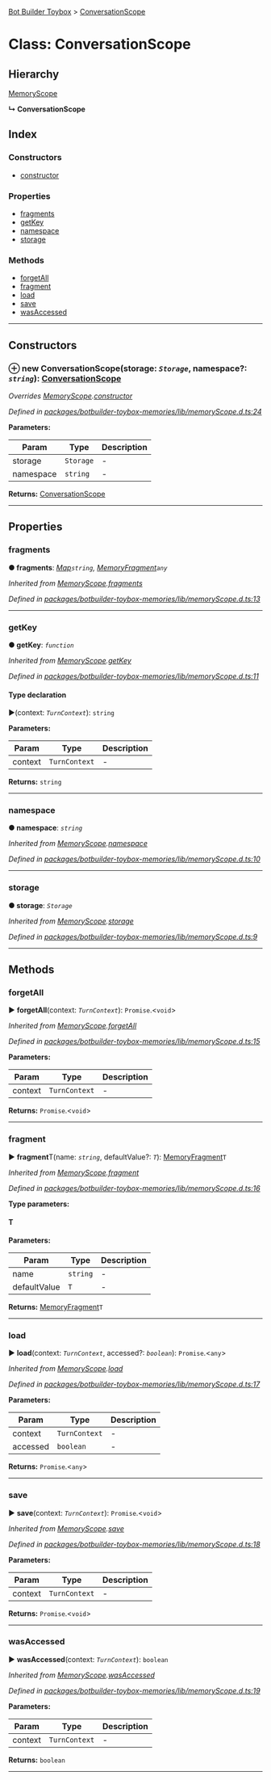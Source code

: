[Bot Builder Toybox](../README.md) > [ConversationScope](../classes/botbuilder_toybox.conversationscope.md)



# Class: ConversationScope

## Hierarchy


 [MemoryScope](botbuilder_toybox.memoryscope.md)

**↳ ConversationScope**







## Index

### Constructors

* [constructor](botbuilder_toybox.conversationscope.md#constructor)


### Properties

* [fragments](botbuilder_toybox.conversationscope.md#fragments)
* [getKey](botbuilder_toybox.conversationscope.md#getkey)
* [namespace](botbuilder_toybox.conversationscope.md#namespace)
* [storage](botbuilder_toybox.conversationscope.md#storage)


### Methods

* [forgetAll](botbuilder_toybox.conversationscope.md#forgetall)
* [fragment](botbuilder_toybox.conversationscope.md#fragment)
* [load](botbuilder_toybox.conversationscope.md#load)
* [save](botbuilder_toybox.conversationscope.md#save)
* [wasAccessed](botbuilder_toybox.conversationscope.md#wasaccessed)



---
## Constructors
<a id="constructor"></a>


### ⊕ **new ConversationScope**(storage: *`Storage`*, namespace?: *`string`*): [ConversationScope](botbuilder_toybox.conversationscope.md)


*Overrides [MemoryScope](botbuilder_toybox.memoryscope.md).[constructor](botbuilder_toybox.memoryscope.md#constructor)*

*Defined in [packages/botbuilder-toybox-memories/lib/memoryScope.d.ts:24](https://github.com/Stevenic/botbuilder-toybox/blob/a5e4e7e/packages/botbuilder-toybox-memories/lib/memoryScope.d.ts#L24)*



**Parameters:**

| Param | Type | Description |
| ------ | ------ | ------ |
| storage | `Storage`   |  - |
| namespace | `string`   |  - |





**Returns:** [ConversationScope](botbuilder_toybox.conversationscope.md)

---


## Properties
<a id="fragments"></a>

###  fragments

**●  fragments**:  *[Map]()`string`, [MemoryFragment](botbuilder_toybox.memoryfragment.md)`any`* 

*Inherited from [MemoryScope](botbuilder_toybox.memoryscope.md).[fragments](botbuilder_toybox.memoryscope.md#fragments)*

*Defined in [packages/botbuilder-toybox-memories/lib/memoryScope.d.ts:13](https://github.com/Stevenic/botbuilder-toybox/blob/a5e4e7e/packages/botbuilder-toybox-memories/lib/memoryScope.d.ts#L13)*





___

<a id="getkey"></a>

###  getKey

**●  getKey**:  *`function`* 

*Inherited from [MemoryScope](botbuilder_toybox.memoryscope.md).[getKey](botbuilder_toybox.memoryscope.md#getkey)*

*Defined in [packages/botbuilder-toybox-memories/lib/memoryScope.d.ts:11](https://github.com/Stevenic/botbuilder-toybox/blob/a5e4e7e/packages/botbuilder-toybox-memories/lib/memoryScope.d.ts#L11)*


#### Type declaration
►(context: *`TurnContext`*): `string`



**Parameters:**

| Param | Type | Description |
| ------ | ------ | ------ |
| context | `TurnContext`   |  - |





**Returns:** `string`






___

<a id="namespace"></a>

###  namespace

**●  namespace**:  *`string`* 

*Inherited from [MemoryScope](botbuilder_toybox.memoryscope.md).[namespace](botbuilder_toybox.memoryscope.md#namespace)*

*Defined in [packages/botbuilder-toybox-memories/lib/memoryScope.d.ts:10](https://github.com/Stevenic/botbuilder-toybox/blob/a5e4e7e/packages/botbuilder-toybox-memories/lib/memoryScope.d.ts#L10)*





___

<a id="storage"></a>

###  storage

**●  storage**:  *`Storage`* 

*Inherited from [MemoryScope](botbuilder_toybox.memoryscope.md).[storage](botbuilder_toybox.memoryscope.md#storage)*

*Defined in [packages/botbuilder-toybox-memories/lib/memoryScope.d.ts:9](https://github.com/Stevenic/botbuilder-toybox/blob/a5e4e7e/packages/botbuilder-toybox-memories/lib/memoryScope.d.ts#L9)*





___


## Methods
<a id="forgetall"></a>

###  forgetAll

► **forgetAll**(context: *`TurnContext`*): `Promise`.<`void`>



*Inherited from [MemoryScope](botbuilder_toybox.memoryscope.md).[forgetAll](botbuilder_toybox.memoryscope.md#forgetall)*

*Defined in [packages/botbuilder-toybox-memories/lib/memoryScope.d.ts:15](https://github.com/Stevenic/botbuilder-toybox/blob/a5e4e7e/packages/botbuilder-toybox-memories/lib/memoryScope.d.ts#L15)*



**Parameters:**

| Param | Type | Description |
| ------ | ------ | ------ |
| context | `TurnContext`   |  - |





**Returns:** `Promise`.<`void`>





___

<a id="fragment"></a>

###  fragment

► **fragment**T(name: *`string`*, defaultValue?: *`T`*): [MemoryFragment](botbuilder_toybox.memoryfragment.md)`T`



*Inherited from [MemoryScope](botbuilder_toybox.memoryscope.md).[fragment](botbuilder_toybox.memoryscope.md#fragment)*

*Defined in [packages/botbuilder-toybox-memories/lib/memoryScope.d.ts:16](https://github.com/Stevenic/botbuilder-toybox/blob/a5e4e7e/packages/botbuilder-toybox-memories/lib/memoryScope.d.ts#L16)*



**Type parameters:**

#### T 
**Parameters:**

| Param | Type | Description |
| ------ | ------ | ------ |
| name | `string`   |  - |
| defaultValue | `T`   |  - |





**Returns:** [MemoryFragment](botbuilder_toybox.memoryfragment.md)`T`





___

<a id="load"></a>

###  load

► **load**(context: *`TurnContext`*, accessed?: *`boolean`*): `Promise`.<`any`>



*Inherited from [MemoryScope](botbuilder_toybox.memoryscope.md).[load](botbuilder_toybox.memoryscope.md#load)*

*Defined in [packages/botbuilder-toybox-memories/lib/memoryScope.d.ts:17](https://github.com/Stevenic/botbuilder-toybox/blob/a5e4e7e/packages/botbuilder-toybox-memories/lib/memoryScope.d.ts#L17)*



**Parameters:**

| Param | Type | Description |
| ------ | ------ | ------ |
| context | `TurnContext`   |  - |
| accessed | `boolean`   |  - |





**Returns:** `Promise`.<`any`>





___

<a id="save"></a>

###  save

► **save**(context: *`TurnContext`*): `Promise`.<`void`>



*Inherited from [MemoryScope](botbuilder_toybox.memoryscope.md).[save](botbuilder_toybox.memoryscope.md#save)*

*Defined in [packages/botbuilder-toybox-memories/lib/memoryScope.d.ts:18](https://github.com/Stevenic/botbuilder-toybox/blob/a5e4e7e/packages/botbuilder-toybox-memories/lib/memoryScope.d.ts#L18)*



**Parameters:**

| Param | Type | Description |
| ------ | ------ | ------ |
| context | `TurnContext`   |  - |





**Returns:** `Promise`.<`void`>





___

<a id="wasaccessed"></a>

###  wasAccessed

► **wasAccessed**(context: *`TurnContext`*): `boolean`



*Inherited from [MemoryScope](botbuilder_toybox.memoryscope.md).[wasAccessed](botbuilder_toybox.memoryscope.md#wasaccessed)*

*Defined in [packages/botbuilder-toybox-memories/lib/memoryScope.d.ts:19](https://github.com/Stevenic/botbuilder-toybox/blob/a5e4e7e/packages/botbuilder-toybox-memories/lib/memoryScope.d.ts#L19)*



**Parameters:**

| Param | Type | Description |
| ------ | ------ | ------ |
| context | `TurnContext`   |  - |





**Returns:** `boolean`





___


